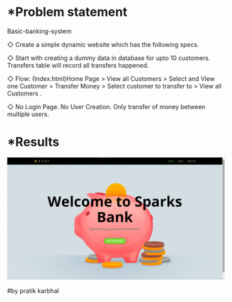 # *Problem statement
Basic-banking-system

◇ Create a simple dynamic website which has the following specs. 

◇ Start with creating a dummy data in database for upto 10 customers. 
	Transfers table will record all transfers happened. 
	
◇ Flow: (Index.html)Home Page > View all Customers > Select and View one Customer > Transfer Money > Select customer to transfer to > View all Customers . 

◇ No Login Page. No User Creation. Only transfer of money between multiple users.


# *Results

![Website screens](Screens.gif)

#by pratik karbhal
